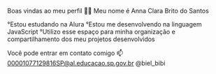 Boas vindas ao meu perfil 💙💙
Meu nome é Anna Clara Brito do Santos

°Estou estudando na Alura
°Estou me desenvolvendo na linguagem JavaScript
°Utilizo esse espaço para minha organização e compartilhamento dos meu projetos desenvolvidos

Você pode entrar em contato comigo 📫
00001077129816SP@al.educacao.sp.gov.br
@biel_bibi
